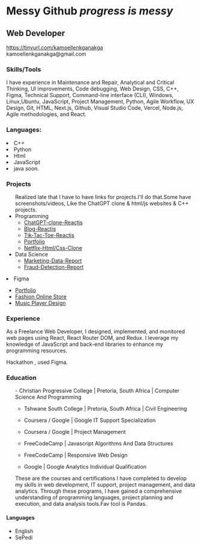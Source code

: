 <!DOCTYPE html>
<html lang="en">
<head>
  <meta charset="UTF-8">
  <meta name="viewport" content="width=device-width, initial-scale=1.0">
</head>
<body>
  <h1>Messy Github <i>progress is messy</i> </h1>
  <h2>Web Developer</h2>
  <a href="https://tinyurl.com/kamoellenkganakga">https://tinyurl.com/kamoellenkganakga</a><br>
  kamoellenkganakga@gmail.com</p>
   <h3>Skills/Tools</h3>
<div>
I have experience in Maintenance and Repair, Analytical and Critical Thinking, UI improvements, Code debugging, Web Design, CSS, C++, Figma, Technical Support, Command-line interface (CLI), Windows, Linux,Ubuntu, JavaScript, Project Management, Python, Agile Workflow, UX Design, Git, HTML, Next.js, Github, Visual Studio Code, Vercel, Node.js, Agile methodologies, and React.
</div> 
  <div>
  <h3>Languages:</h3>
   <li>C++</li>
   <li>Python</li>
   <li>Html</li>
   <li>JavaScript</li>
  <li>java soon.</li>
</div> 
  <h3>Projects</h3>
<ul>
Realized late that I have to have links for projects.I'll do that.Some have screenshots/videos, Like the ChatGPT clone & html/js websites & C++ projects.
  <li>Programming
    <ul>
     <li><a href="https://github.com/KamoEllen/ChatGPT-clone-part-2-js-ai-">ChatGPT-clone-Reactjs</a></li>
      <li><a href="https://ornate-mousse-194f6f.netlify.app/">Blog-Reactjs</a></li>
      <li><a href="https://bucolic-daffodil-90aaeb.netlify.app/">Tik-Tac-Toe-Reactjs</a></li>
      <li><a href="https://tinyurl.com/kamoellenkganakga">Portfolio</a></li>
       <li><a href="https://github.com/KamoEllen/netflix-html-css">Netflix-Html/Css-Clone</a></li>
    </ul>
  </li>
  <li>Data Science
    <ul>
      <li><a href="https://github.com/KamoEllen/Marketing-Data-Report">Marketing-Data-Report</a></li>
      <li><a href="https://github.com/KamoEllen/Fraud-Detection-Report">Fraud-Detection-Report</a></li>
    </ul>
  </li>
</ul>
  <li>Figma</li>
   <ul>
  <li><a href="https://www.figma.com/proto/93X3VYg5IJeO4JdnbzFoSV/Portfolio?type=design&node-id=23-74&t=9WMcUTWjyvxogrH1-1&scaling=scale-down&page-id=0%3A1&starting-point-node-id=23%3A71&mode=design">Portfolio</a></li>
  <li>
    <a href="https://www.figma.com/proto/taCA19v7OMHlRYZDCJ14Fc/SHOP?type=design&node-id=12-3261&t=wXW2ESAmRSZx8KC6-1&scaling=scale-down-width&page-id=0%3A1&mode=design">Fashion Online Store</a>
  </li>
     <li>
       <a href="https://www.figma.com/proto/emoa5fWGk1R3IxKpGn6EvG/Music-Player-Design?type=design&node-id=1-1496&t=OVmgLjdfJDxtVtoZ-1&scaling=contain&page-id=0%3A1&mode=design">Music Player Design</a>
     </li>
     </ul>
<h3>Experience</h3>
<p>
  As a Freelance Web Developer, I designed, implemented, and monitored web pages using React, React Router DOM, and Redux. I leverage my knowledge of JavaScript and back-end libraries to enhance my programming resources.
</p>
<p>
  Hackathon , used Figma.
</p>
<h3>Education</h3>
<ul>
- Christian Progressive College | Pretoria, South Africa | Computer Science And Programming

- Tshwane South College | Pretoria, South Africa | Civil Engineering
  
- Coursera / Google | Google IT Support Specialization
  
- Coursera / Google | Project Management
  
- FreeCodeCamp | Javascript Algorithms And Data Structures
  
- FreeCodeCamp | Responsive Web Design
  
- Google | Google Analytics Individual Qualification

These are the courses and certifications I have completed to develop my skills in web development, IT support, project management, and data analytics. Through these programs, I have gained a comprehensive understanding of programming languages, project planning and execution, and data analysis tools.Fav tool is Pandas.
</ul>
<h4>Languages</h4>
<ul>
<li>English</li>
<li>SePedi</li>
</ul>
</div>
</body>
</html>
